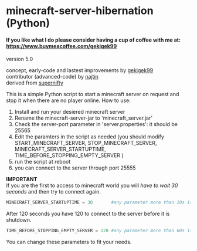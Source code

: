 # minecraft-server-hibernation (Python)

#### If you like what I do please consider having a cup of coffee with me at: https://www.buymeacoffee.com/gekigek99

version 5.0

concept, early-code and lastest improvements by [gekigek99](https://github.com/gekigek99/minecraft-vanilla-server-hibernation)<br/>
contributor (advanced-code) by [najtin](https://github.com/najtin/minecraft-server-hibernation)<br/>
derived from [supernifty](https://github.com/supernifty/port-forwarder)<br/>

This is a simple Python script to start a minecraft server on request and stop it when there are no player online.
How to use:
1. Install and run your desiered minecraft server
2. Rename the minecraft-server-jar to 'minecraft_server.jar'
3. Check the server-port parameter in 'server.properties': it should be 25565
4. Edit the paramters in the script as needed (you should modify START_MINECRAFT_SERVER, STOP_MINECRAFT_SERVER, MINECRAFT_SERVER_STARTUPTIME, TIME_BEFORE_STOPPING_EMPTY_SERVER )
5. run the script at reboot
6. you can connect to the server through port 25555

**IMPORTANT**	
If you are the first to access to minecraft world you will *have to wait 30 seconds* and then try to connect again.
```Python
MINECRAFT_SERVER_STARTUPTIME = 30       #any parameter more than 10s is recommended
```
After 120 seconds you have 120 to connect to the server before it is shutdown. 
```Python
TIME_BEFORE_STOPPING_EMPTY_SERVER = 120 #any parameter more than 60s is recommended
```
You can change these parameters to fit your needs.
